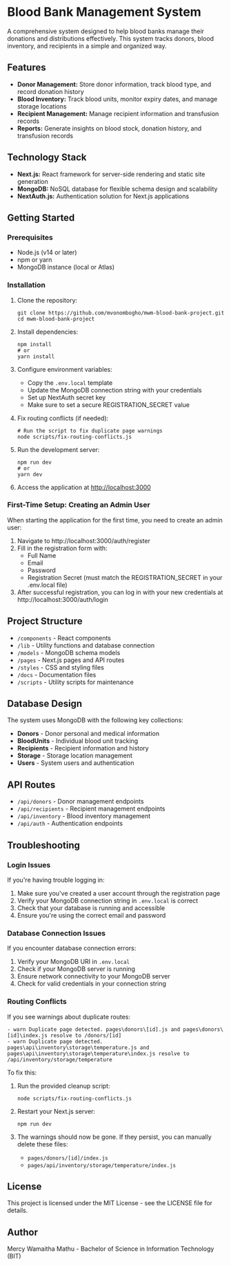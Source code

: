 # Blood Bank Management System

A comprehensive system designed to help blood banks manage their donations and distributions effectively. This system tracks donors, blood inventory, and recipients in a simple and organized way.

## Features

- **Donor Management:** Store donor information, track blood type, and record donation history
- **Blood Inventory:** Track blood units, monitor expiry dates, and manage storage locations
- **Recipient Management:** Manage recipient information and transfusion records
- **Reports:** Generate insights on blood stock, donation history, and transfusion records

## Technology Stack

- **Next.js:** React framework for server-side rendering and static site generation
- **MongoDB:** NoSQL database for flexible schema design and scalability
- **NextAuth.js:** Authentication solution for Next.js applications

## Getting Started

### Prerequisites

- Node.js (v14 or later)
- npm or yarn
- MongoDB instance (local or Atlas)

### Installation

1. Clone the repository:
   ```
   git clone https://github.com/mvonombogho/mwm-blood-bank-project.git
   cd mwm-blood-bank-project
   ```

2. Install dependencies:
   ```
   npm install
   # or
   yarn install
   ```

3. Configure environment variables:
   - Copy the `.env.local` template
   - Update the MongoDB connection string with your credentials
   - Set up NextAuth secret key
   - Make sure to set a secure REGISTRATION_SECRET value

4. Fix routing conflicts (if needed):
   ```
   # Run the script to fix duplicate page warnings
   node scripts/fix-routing-conflicts.js
   ```

5. Run the development server:
   ```
   npm run dev
   # or
   yarn dev
   ```

6. Access the application at [http://localhost:3000](http://localhost:3000)

### First-Time Setup: Creating an Admin User

When starting the application for the first time, you need to create an admin user:

1. Navigate to http://localhost:3000/auth/register
2. Fill in the registration form with:
   - Full Name
   - Email
   - Password
   - Registration Secret (must match the REGISTRATION_SECRET in your .env.local file)
3. After successful registration, you can log in with your new credentials at http://localhost:3000/auth/login

## Project Structure

- `/components` - React components
- `/lib` - Utility functions and database connection
- `/models` - MongoDB schema models
- `/pages` - Next.js pages and API routes
- `/styles` - CSS and styling files
- `/docs` - Documentation files
- `/scripts` - Utility scripts for maintenance

## Database Design

The system uses MongoDB with the following key collections:

- **Donors** - Donor personal and medical information
- **BloodUnits** - Individual blood unit tracking
- **Recipients** - Recipient information and history
- **Storage** - Storage location management
- **Users** - System users and authentication

## API Routes

- `/api/donors` - Donor management endpoints
- `/api/recipients` - Recipient management endpoints
- `/api/inventory` - Blood inventory management
- `/api/auth` - Authentication endpoints

## Troubleshooting

### Login Issues

If you're having trouble logging in:

1. Make sure you've created a user account through the registration page
2. Verify your MongoDB connection string in `.env.local` is correct
3. Check that your database is running and accessible
4. Ensure you're using the correct email and password

### Database Connection Issues

If you encounter database connection errors:

1. Verify your MongoDB URI in `.env.local`
2. Check if your MongoDB server is running
3. Ensure network connectivity to your MongoDB server
4. Check for valid credentials in your connection string

### Routing Conflicts

If you see warnings about duplicate routes:

```
- warn Duplicate page detected. pages\donors\[id].js and pages\donors\[id]\index.js resolve to /donors/[id]
- warn Duplicate page detected. pages\api\inventory\storage\temperature.js and pages\api\inventory\storage\temperature\index.js resolve to /api/inventory/storage/temperature
```

To fix this:

1. Run the provided cleanup script:
   ```
   node scripts/fix-routing-conflicts.js
   ```

2. Restart your Next.js server:
   ```
   npm run dev
   ```

3. The warnings should now be gone. If they persist, you can manually delete these files:
   - `pages/donors/[id]/index.js`
   - `pages/api/inventory/storage/temperature/index.js`

## License

This project is licensed under the MIT License - see the LICENSE file for details.

## Author

Mercy Wamaitha Mathu - Bachelor of Science in Information Technology (BIT)

